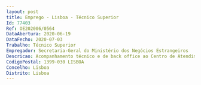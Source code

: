 ```yaml
--- 
layout: post
title: Emprego - Lisboa - Técnico Superior
Id: 77403
Ref: OE202006/0564
DataAbertura: 2020-06-19
DataFecho: 2020-07-03
Trabalho: Técnico Superior
Empregador: Secretaria-Geral do Ministério dos Negócios Estrangeiros
Descricao: Acompanhamento técnico e de back office ao Centro de Atendimento Consular da DGACCP em matéria de apoio social e jurídico dos nacionais que se encontrem no estrangeiro ou dos que pretendam emigrar Acompanhamento e apoio técnico em matérias relacionadas com emigração, nomeadamente, na área do movimento associativo e iniciativa cultural Elaboração de estudos estatísticos relacionados com os fluxos migratórios e população portuguesa e luso descendente residente no estrangeiro.
CodigoPostal: 1399-030 LISBOA
Concelho: Lisboa
Distrito: Lisboa
--- 
```

